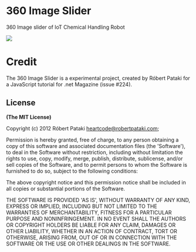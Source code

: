 # 360 Image Slider

360 Image slider of IoT Chemical Handling Robot

![](http://robreinold.com/assets/img/contact-sep.jpg)

# Credit
The 360 Image Slider is a experimental project, created by Róbert Pataki for a JavaScript tutorial for .net Magazine (issue #224).

## License

**(The MIT License)**

Copyright (c) 2012 Róbert Pataki heartcode@robertpataki.com;

Permission is hereby granted, free of charge, to any person obtaining
a copy of this software and associated documentation files (the
'Software'), to deal in the Software without restriction, including
without limitation the rights to use, copy, modify, merge, publish,
distribute, sublicense, and/or sell copies of the Software, and to
permit persons to whom the Software is furnished to do so, subject to
the following conditions:

The above copyright notice and this permission notice shall be
included in all copies or substantial portions of the Software.

THE SOFTWARE IS PROVIDED 'AS IS', WITHOUT WARRANTY OF ANY KIND,
EXPRESS OR IMPLIED, INCLUDING BUT NOT LIMITED TO THE WARRANTIES OF
MERCHANTABILITY, FITNESS FOR A PARTICULAR PURPOSE AND NONINFRINGEMENT.
IN NO EVENT SHALL THE AUTHORS OR COPYRIGHT HOLDERS BE LIABLE FOR ANY
CLAIM, DAMAGES OR OTHER LIABILITY, WHETHER IN AN ACTION OF CONTRACT,
TORT OR OTHERWISE, ARISING FROM, OUT OF OR IN CONNECTION WITH THE
SOFTWARE OR THE USE OR OTHER DEALINGS IN THE SOFTWARE.
